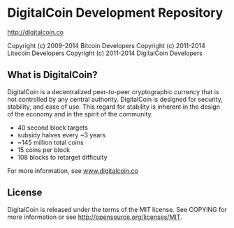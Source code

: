 DigitalCoin Development Repository
==================================

http://digitalcoin.co

Copyright (c) 2009-2014 Bitcoin Developers
Copyright (c) 2011-2014 Litecoin Developers 
Copyright (c) 2011-2014 DigitalCoin Developers

What is DigitalCoin?
--------------------
DigitalCoin is a decentralized peer-to-peer cryptographic currency that is not controlled by any central authority. DigitalCoin is designed for security, stability, and ease of use. This regard for stability is inherent in the design of the economy and in the spirit of the community.

- 40 second block targets
- subsidy halves every ~3 years
- ~145 million total coins
- 15 coins per block
- 108 blocks to retarget difficulty

For more information, see www.digitalcoin.co

License
-------
DigitalCoin is released under the terms of the MIT license. See COPYING for more information or see http://opensource.org/licenses/MIT.
